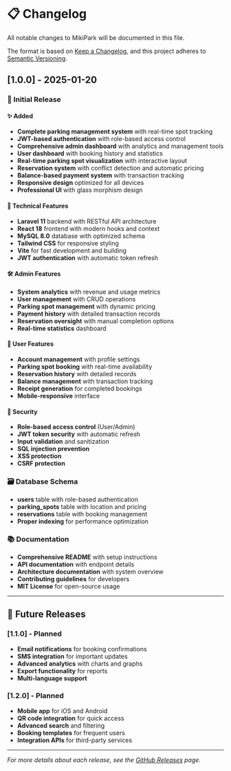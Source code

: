 # 📋 Changelog

All notable changes to MikiPark will be documented in this file.

The format is based on [Keep a Changelog](https://keepachangelog.com/en/1.0.0/),
and this project adheres to [Semantic Versioning](https://semver.org/spec/v2.0.0.html).

## [1.0.0] - 2025-01-20

### 🎉 Initial Release

#### ✨ Added
- **Complete parking management system** with real-time spot tracking
- **JWT-based authentication** with role-based access control
- **Comprehensive admin dashboard** with analytics and management tools
- **User dashboard** with booking history and statistics
- **Real-time parking spot visualization** with interactive layout
- **Reservation system** with conflict detection and automatic pricing
- **Balance-based payment system** with transaction tracking
- **Responsive design** optimized for all devices
- **Professional UI** with glass morphism design

#### 🔧 Technical Features
- **Laravel 11** backend with RESTful API architecture
- **React 18** frontend with modern hooks and context
- **MySQL 8.0** database with optimized schema
- **Tailwind CSS** for responsive styling
- **Vite** for fast development and building
- **JWT authentication** with automatic token refresh

#### 🛠️ Admin Features
- **System analytics** with revenue and usage metrics
- **User management** with CRUD operations
- **Parking spot management** with dynamic pricing
- **Payment history** with detailed transaction records
- **Reservation oversight** with manual completion options
- **Real-time statistics** dashboard

#### 👤 User Features
- **Account management** with profile settings
- **Parking spot booking** with real-time availability
- **Reservation history** with detailed records
- **Balance management** with transaction tracking
- **Receipt generation** for completed bookings
- **Mobile-responsive** interface

#### 🔐 Security
- **Role-based access control** (User/Admin)
- **JWT token security** with automatic refresh
- **Input validation** and sanitization
- **SQL injection prevention**
- **XSS protection**
- **CSRF protection**

### 🗃️ Database Schema
- **users** table with role-based authentication
- **parking_spots** table with location and pricing
- **reservations** table with booking management
- **Proper indexing** for performance optimization

### 📚 Documentation
- **Comprehensive README** with setup instructions
- **API documentation** with endpoint details
- **Architecture documentation** with system overview
- **Contributing guidelines** for developers
- **MIT License** for open-source usage

---

## 🚀 Future Releases

### [1.1.0] - Planned
- **Email notifications** for booking confirmations
- **SMS integration** for important updates
- **Advanced analytics** with charts and graphs
- **Export functionality** for reports
- **Multi-language support**

### [1.2.0] - Planned
- **Mobile app** for iOS and Android
- **QR code integration** for quick access
- **Advanced search** and filtering
- **Booking templates** for frequent users
- **Integration APIs** for third-party services

---

*For more details about each release, see the [GitHub Releases](https://github.com/Kidusdybala/Parking-System/releases) page.*